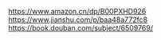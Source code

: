 https://www.amazon.cn/dp/B00PXHD926
https://www.jianshu.com/p/baa48a772fc8
https://book.douban.com/subject/6509769/
